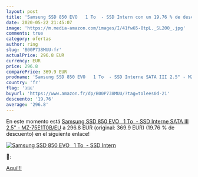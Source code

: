 ```yaml
---
layout: post
title: 'Samsung SSD 850 EVO   1 To  - SSD Intern con un 19.76 % de descuento'
date: 2020-05-22 21:45:07
image: 'https://m.media-amazon.com/images/I/41fw65-8tpL._SL200_.jpg'
comments: true
category: ofertas
author: ring
slug: 'B00P738MUU-fr'
actualPrice: 296.8 EUR
currency: EUR
price: 296.8
comparePrice: 369.9 EUR
prodname: 'Samsung SSD 850 EVO   1 To  - SSD Interne SATA III 2.5" - MZ-75E1T0B/EU'
country: 'fr'
flag: '🇫🇷'
buyurl: 'https://www.amazon.fr/dp/B00P738MUU/?tag=tolees0d-21'
descuento: '19.76'
average: '296.8'
---
```


En este momento está [Samsung SSD 850 EVO   1 To  - SSD Interne SATA III 2.5" - MZ-75E1T0B/EU](https://www.amazon.fr/dp/B00P738MUU/?tag=tolees0d-21) a 296.8 EUR (original: 369.9 EUR) (19.76 %  de descuento) en el siguiente enlace!

[![Samsung SSD 850 EVO   1 To  - SSD Intern](https://m.media-amazon.com/images/I/41fw65-8tpL._SL200_.jpg)](https://www.amazon.fr/dp/B00P738MUU/?tag=tolees0d-21)

🔎:


[Aquí!!!](https://www.amazon.fr/dp/B00P738MUU/?tag=tolees0d-21)
